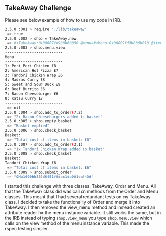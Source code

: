 TakeAway Challenge
-------
Please see below example of how to use my code in IRB.
```sh
2.5.0 :001 > require './lib/takeaway'
 => true
2.5.0 :002 > shop = TakeAway.new
 => #<TakeAway:0x00007fd9b8b6b090 @menu=#<Menu:0x00007fd9b8b6b018 @items=[{:name=>"Peri Peri Chicken", :cost=>8}, {:name=>"American Hot Pizza", :cost=>7}, {:name=>"Tandori Chicken Wrap", :cost=>6}, {:name=>"Madras Curry", :cost=>8}, {:name=>"Sweet and Sour Duck", :cost=>9}, {:name=>"Beef Burrito", :cost=>6}, {:name=>"Bacon Cheeseburger", :cost=>6}, {:name=>"Katsu Curry", :cost=>8}]>, @current_order=#<Order:0x00007fd9b8b6aa50 @cost=0, @menu=#<Menu:0x00007fd9b8b6aa28 @items=[{:name=>"Peri Peri Chicken", :cost=>8}, {:name=>"American Hot Pizza", :cost=>7}, {:name=>"Tandori Chicken Wrap", :cost=>6}, {:name=>"Madras Curry", :cost=>8}, {:name=>"Sweet and Sour Duck", :cost=>9}, {:name=>"Beef Burrito", :cost=>6}, {:name=>"Bacon Cheeseburger", :cost=>6}, {:name=>"Katsu Curry", :cost=>8}]>, @basket=[]>>
2.5.0 :003 > shop.menu.view
--------------------------
Menu
--------------------------
1: Peri Peri Chicken £8
2: American Hot Pizza £7
3: Tandori Chicken Wrap £6
4: Madras Curry £8
5: Sweet and Sour Duck £9
6: Beef Burrito £6
7: Bacon Cheeseburger £6
8: Katsu Curry £8
--------------------------
 => nil
2.5.0 :004 > shop.add_to_order(7,2)
 => "2x Bacon Cheeseburgers added to basket"
2.5.0 :005 > shop.empty_basket
 => "Basket emptied"
2.5.0 :006 > shop.check_basket
Basket:
 => "Total cost of items in basket: £0"
2.5.0 :007 > shop.add_to_order(3,1)
 => "1x Tandori Chicken Wrap added to basket"
2.5.0 :008 > shop.check_basket
Basket:
Tandori Chicken Wrap £6
 => "Total cost of items in basket: £6"
2.5.0 :009 > shop.submit_order
 => "SMa1600bb538d6451f8dac1da001ea443d"
```
I started this challenge with three classes: TakeAway, Order and Menu. All that the TakeAway class did was call on methods from the Order and Menu classes. This meant that I had several redundant tests on my TakeAway class. I decided to take the functionality of Order and merge it into TakeAway. I then removed the view_menu method and instead created an attribute reader for the menu instance variable. It still works the same, but in the IRB instead of typing `shop.view_menu` you type `shop.menu.view` which calls on the view method of the menu instance variable. This made the rspec testing simpler.
